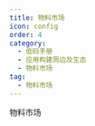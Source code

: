 ```yaml
---
title: 物料市场
icon: config
order: 4
category:
  - 低码手册
  - 应用构建周边及生态
  - 物料市场
tag:
  - 物料市场
---
```


物料市场




